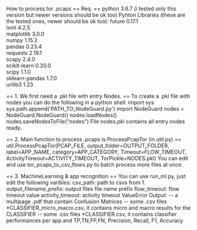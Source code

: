 How to process tor .pcaps
== Req. ==
python 3.6.7 (i tested only this version but newer versions should be ok too)
Pyhton Libraries (these are the tested ones, newer should be ok too):
future                   0.17.1    
lxml                     4.2.5     
matplotlib               3.0.0     
numpy                    1.15.2    
pandas                   0.23.4    
requests                 2.19.1    
scapy                    2.4.0     
scikit-learn             0.20.0    
scipy                    1.1.0     
sklearn-pandas           1.7.0     
urllib3                  1.23      

== 1. We first need a .pkl file with entry Nodes. ==
To create a .pkl file with nodes you can do the following in a python shell:
import sys
sys.path.append('PATH_TO_NodeGuard.py')
import NodeGuard
nodes = NodeGuard.NodeGuard()
nodes.loadNodes()
nodes.saveNodesToFile("nodes")
File nodes.pkl contains all entry nodes ready.

== 2. Main function to process .pcaps is ProcessPcapTor (in util.py) ==
util.ProcessPcapTor(PCAP_FILE, output_folder=OUTPUT_FOLDER, label=APP_NAME, category=APP_CATEGORY,
                    Timeout=FLOW_TIMEOUT, ActivityTimeout=ACTIVITY_TIMEOUT, TorPickle=NODES.pkl)
You can edit and use tor_pcaps_to_csv_flows.py to batch process more files at once.

== 3. MachineLearning & app recognition ==
You can use run_ml.py, just edit the following varibles:
csv_path: path to csvs from 1.
output_filename_prefix: output files file name prefix
flow_timeout: flow timeout value
activity_timeout: activity timeout ValueError
Output: -- a multipage .pdf that contain Confusion Matrices
        -- some .csv files *CLASSIFIER_micro_macro.csv, it contains micro and macro results for the CLASSIFIER
        -- some .csv files *CLASSIFIER.csv, it contains classifier performances per app and TP,TN,FP,FN,
             Precision, Recall, F1, Accuracy
